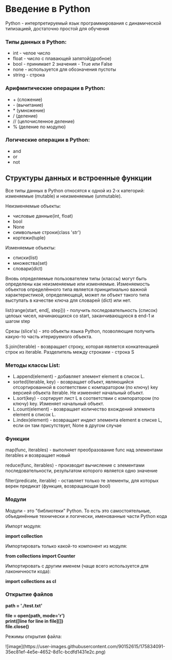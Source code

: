 <h1>Введение в Python</h1>
<p>Python - интерпретируемый язык программирования с динамической типизацией, достаточно простой для обучения</p>
<h3>Типы данных в Python:</h3>
<ul>
  <li>int - челое число
  <li>float - число с плавающей запятой(дробное)
  <li>bool - принимает 2 значения - True или False
  <li>none - используется для обозначения пустоты
  <li>string - строка
</ul>

<h3>Арифмитические операции в Python:</h3>
<ul>
  <li>+ (сложение)
  <li>- (вычитание)
  <li>* (умножение)
  <li>/ (деление)
  <li>// (целочисленное деление)
  <li> % (деление по модулю)
</ul>


<h3>Логические операции в Python:</h3>
<ul>
  <li>and
  <li>or
  <li>not
</ul>


<h2>Структуры данных и встроенные функции</h2>
<p>Все типы данных в Python относятся к одной из 2-х категорий: изменяемые (mutable) и неизменяемые (unmutable).</p>

<p>Неизменяемые объекты:</p>
<ul>
  <li>числовые данные(int, float)
  <li>bool
  <li>None
  <li>символьные строки(class 'str')
  <li>кортежи(tuple)
</ul>

<p>Изменяемые объекты:</p>
<ul>
  <li>списки(list)
  <li>множества(set)
  <li>словари(dict)
</ul>

<p>Вновь определяемые пользователем типы (классы) могут быть определены как неизменяемые или изменяемые. Изменяемость объектов определённого типа является принципиально важной характеристикой, определяющецй, может ли объект такого типа выступать в качестве ключа для словарей (dict) или нет.</p>

<p>list(range(start, end[, step])) - получить последовательность (список) целоых чисел, начинающихся со start, заканчивающуюся в end-1 и шагом step</p>
<p>Срезы (slice's) - это объекты языка Python, позволяющие получить какую-то часть итерируемого объекта.</p>
<p>S.join(iterable) - возвращает строку, которая является конкатенацией строк из iterable. Разделитель между строками - строка S</p>

<h3>Методы классы List:</h3>
<ul>
  <li>L.append(element) - добавляет элемент element в список L.
  <li>sorted(iterable, key) - возвращает объект, являющийся отсортированной в соответствии с компаратором (по ключу) key версией объекта iterable. Не измееняет начальный объект.
  <li>L.sort(key) - сортирует лист L в соответствии с компоратором (по ключу) key. Изменяет начальный объект.
  <li>L.count(element) - возвращает количество вхождений элемента element в список L.
  <li>L.index(element) - возвращает индект элемента element в списке L, если он там присутствует, None в другом случае
</ul>


<h3>Функции</h2>
<p>map(func, iterables) - выполняет преобразование func над элементами iterables и возвращает новый</p>
<p>reduce(func, iterables) - производит вычисление с элементами последовательности, результатом которого является одно значение</p>
<p>filter(predicate, iterable) - оставляет только те элементы, для которых верен предикат (функция, возвращающая bool)</p>

<h3>Модули</h3>
<p>Модули - это "библиотеки" Python. То есть это самостоятельные, объединённые технически и логически, именованные части Python кода</p>
<p>Импорт модуля:</p> 

  <b>import collection</b>
  
<p>Импортировать только какой-то компонент из модуля:</p>

  <b>from collections import Counter</b>
  
<p>Импортировать с другим именем (чаще всего используется для лаконичности кода):</p>

  <b>import collections as cl</b>
  
<h3>Открытие файлов</h3>
<b>path = './test.txt'<br></b>

<b>file = open(path, mode='r')<br>
print([line for line in file][])<br>
file.close()<br>
</b>

<p>Режимы открытия файла:</p>
![image](https://user-images.githubusercontent.com/90152615/175834091-35ec81ef-4e5e-4652-8d1c-bcdfd1431e2c.png)





